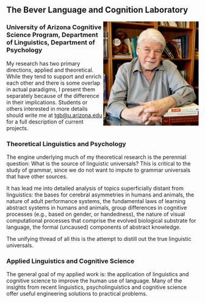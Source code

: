 The Bever Language and Cognition Laboratory
-------------------------------------------

<img src="images/tgb.jpg" alt="alt text" width="250" float="right" align="right" padding="10px">

### University of Arizona Cognitive Science Program, Department of Linguistics, Department of Psychology

My research has two primary directions, applied and theoretical. While
they tend to support and enrich each other and there is some overlap in
actual paradigms, I present them separately because of the difference in
their implications. Students or others interested in more details should
write me at tgb@u.arizona.edu for a full description of current
projects.

### Theoretical Linguistics and Psychology

The engine underlying much of my theoretical research is the perennial
question: What is the source of linguistic universals? This is critical
to the study of grammar, since we do not want to impute to grammar
universals that have other sources.

It has lead me into detailed analysis of topics superficially distant
from linguistics: the bases for cerebral asymmetries in humans and
animals, the nature of adult performance systems, the fundamental laws
of learning abstract systems in humans and animals, group differences in
cognitive processes (e.g., based on gender, or handedness), the nature
of visual computational processes that comprise the evolved biological
substrate for language, the formal (uncaused) components of abstract
knowledge.

The unifying thread of all this is the attempt to distill out the true
linguistic universals.

### Applied Linguistics and Cognitive Science

The general goal of my applied work is: the application of linguistics
and cognitive science to improve the human use of language. Many of the
insights from recent linguistics, psycholinguistics and cognitive
science offer useful engineering solutions to practical problems.
